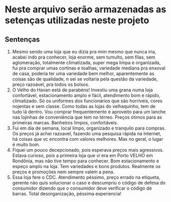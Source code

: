 # Neste arquivo serão armazenadas as setenças utilizadas neste projeto

## Sentenças

1. Mesmo sendo uma loja que eu dizia pra mim mesmo que nunca iria, acabei indo pra conhecer, loja enorme, sem tumulto, sem filas, sem aglomeração, totalmente climatizada, super mega limpa e organizada, fui pra comprar umas cortinas e toalhas, variedade mediana pra enxoval de casa, poderia ter uma variedade bem melhor, aparentemente as coisas são de qualidade, n sei se voltaria pela questão da variedade, preço razoável, pra todos os bolsos.
2. O Velho do Havan está de parabéns!
Investiu uma grana numa loja confortável, estacionamento amplo e fácil, atendimento bom e rápido, climatizado. Só os uniformes dos funcionários que são horríveis, cores nojentas e sem classe.
Como todas as lojas do velhaquinho, tem de tudo lá dentro. Vou comprar frequentemente e aproveito para um lanche nas lojinhas de conveniência que tem no térreo. Preços ótimos para as primeiras marcas.
Banheiros limpos, confortáveis.
3. Fui em dia de semana, local limpo, organizado e tranquilo para compras.
Os preços já achei razoavel, fazendo uma pesquisa rápida na Internet, há coisas que vc encontra com valores melhores. Mas no geral, o lugar é muito bom.
4. Fiquei um pouco decepcionado, pois esperava preços mais agressivos. Estava curioso, pois a primeira loja que vi era em Porto VELHO em Rondônia, mas não tive tempo para conhecer. Bom estacionamento e espeço amplo na loja. Tem variedades e bons produtos. Realmente os preços e promoções nem sempre valem a pena.
5. Essa loja fere o CDC.
Atendimento péssimo, preço errado na etiqueta, gerente não quis solucionar o caso e descumpriu o código de defesa do consumidor dizendo que o consumidor deve verificar o código de barras.
Total desorganização, péssima experiencia!
